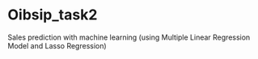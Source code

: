 # Oibsip_task2
Sales prediction with machine learning (using Multiple Linear Regression Model and Lasso Regression)
